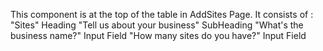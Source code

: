 This component is at the top of the table in AddSites Page.
It consists of :
"Sites" Heading
"Tell us about your business" SubHeading
"What's the business name?" Input Field
"How many sites do you have?" Input Field
